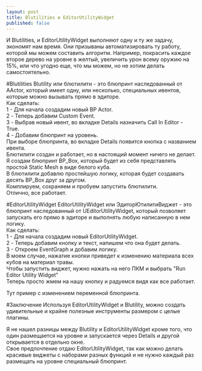 ```yaml
---
layout: post
title: Blutilities и EditorUtilityWidget
published: false
---
```

И Blutilities, и EditorUtilityWidget выполняют одну и ту же задачу, экономят нам время. Они призываны автоматизировать ту работу, которой мы можем составить алгоритм.
Например, покрасить каждое второе дерево на уровне в желтый, увеличить урон всему оружию на 15%, или что угодно еще, что мы можем, но не хотим делать самостоятельно.

#Blutilities
Blutility или блютилити - это блюпринт наследованный от AActor, который имеет одну, или несколько, специальных ивентов, которые можно вызывать прямо в эдиторе.  
Как сделать:  
1 - Для начала создадим новый BP Actor.  
2 - Теперь добавим Custom Event.  
3 - Выбрав новый ивент, во вкладке Details назначить Call In Editor - True.  
4 - Добавим блюпринт на уровень.  
При выборе блюпринта, во вкладке Details появится кнопка с названием ивента.  
Блютилити создан и работает, но в настоящий момент ничего не делает.  
Я создам блюпринт BP_Box, который будет из себя представлять простой Static Mesh в виде белого куба.  
В блютилити добавлю простейшую логику, которая будет создавать десять BP_Box друг за другом.  
Комплируем, сохраняем и пробуем запустить блютилити.  
Отлично, все работает.  

#EditorUtilityWidget
EditorUtilityWidget или ЭдиторЮтилитиВиджет - это блюпринт наследованный от UEditorUtilityWidget, который позволяет запускать его прямо в эдиторе и выполнять любую написанную в нем логику.  
Как сделать:  
1 - Для начала создадим новый EditorUtilityWidget.  
2 - Теперь добавим кнопку и текст, напишем что она будет делать.  
3 - Откроем EventGraph и добавим логику.  
В моем случае, нажатие кнопки приведет к изменению материала всех кубов на материал травы.  
Чтобы запустить виджет, нужно нажать на него ПКМ и выбрать "Run Editor Utility Widget"  
Теперь просто жмем на нашу кнопку и радуемся видя как все работает.  

Тут пример с изменением переменной блюпринта.

#Заключение
Используя EditorUtilityWidget и Blutility, можно создать удивительные и крайне полезные инструменты размером с целые плагины.

Я не нашел разницы между Blutility и EditorUtilityWidget кроме того, что один размещается на уровне и запускается через Details и другой открывается в отдельно окне.  
Свое предпочтение отдаю EditorUtilityWidget, так как можно делать красивые виджеты с наборами разных функций и не нужно каждый раз размещать на уровне специальный блюпринт.  


                                                        


